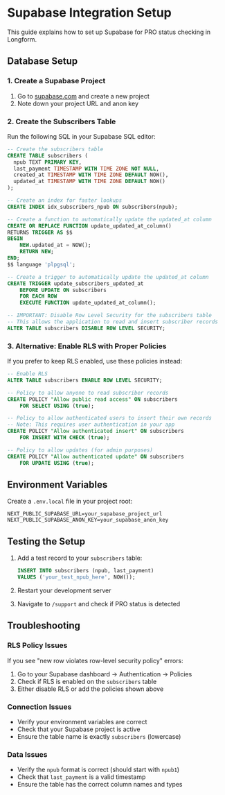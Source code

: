 # Supabase Integration Setup

This guide explains how to set up Supabase for PRO status checking in Longform.

## Database Setup

### 1. Create a Supabase Project

1. Go to [supabase.com](https://supabase.com) and create a new project
2. Note down your project URL and anon key

### 2. Create the Subscribers Table

Run the following SQL in your Supabase SQL editor:

```sql
-- Create the subscribers table
CREATE TABLE subscribers (
  npub TEXT PRIMARY KEY,
  last_payment TIMESTAMP WITH TIME ZONE NOT NULL,
  created_at TIMESTAMP WITH TIME ZONE DEFAULT NOW(),
  updated_at TIMESTAMP WITH TIME ZONE DEFAULT NOW()
);

-- Create an index for faster lookups
CREATE INDEX idx_subscribers_npub ON subscribers(npub);

-- Create a function to automatically update the updated_at column
CREATE OR REPLACE FUNCTION update_updated_at_column()
RETURNS TRIGGER AS $$
BEGIN
    NEW.updated_at = NOW();
    RETURN NEW;
END;
$$ language 'plpgsql';

-- Create a trigger to automatically update the updated_at column
CREATE TRIGGER update_subscribers_updated_at 
    BEFORE UPDATE ON subscribers 
    FOR EACH ROW 
    EXECUTE FUNCTION update_updated_at_column();

-- IMPORTANT: Disable Row Level Security for the subscribers table
-- This allows the application to read and insert subscriber records
ALTER TABLE subscribers DISABLE ROW LEVEL SECURITY;
```

### 3. Alternative: Enable RLS with Proper Policies

If you prefer to keep RLS enabled, use these policies instead:

```sql
-- Enable RLS
ALTER TABLE subscribers ENABLE ROW LEVEL SECURITY;

-- Policy to allow anyone to read subscriber records
CREATE POLICY "Allow public read access" ON subscribers
    FOR SELECT USING (true);

-- Policy to allow authenticated users to insert their own records
-- Note: This requires user authentication in your app
CREATE POLICY "Allow authenticated insert" ON subscribers
    FOR INSERT WITH CHECK (true);

-- Policy to allow updates (for admin purposes)
CREATE POLICY "Allow authenticated update" ON subscribers
    FOR UPDATE USING (true);
```

## Environment Variables

Create a `.env.local` file in your project root:

```env
NEXT_PUBLIC_SUPABASE_URL=your_supabase_project_url
NEXT_PUBLIC_SUPABASE_ANON_KEY=your_supabase_anon_key
```

## Testing the Setup

1. Add a test record to your `subscribers` table:
   ```sql
   INSERT INTO subscribers (npub, last_payment) 
   VALUES ('your_test_npub_here', NOW());
   ```

2. Restart your development server
3. Navigate to `/support` and check if PRO status is detected

## Troubleshooting

### RLS Policy Issues
If you see "new row violates row-level security policy" errors:
1. Go to your Supabase dashboard → Authentication → Policies
2. Check if RLS is enabled on the `subscribers` table
3. Either disable RLS or add the policies shown above

### Connection Issues
- Verify your environment variables are correct
- Check that your Supabase project is active
- Ensure the table name is exactly `subscribers` (lowercase)

### Data Issues
- Verify the `npub` format is correct (should start with `npub1`)
- Check that `last_payment` is a valid timestamp
- Ensure the table has the correct column names and types
